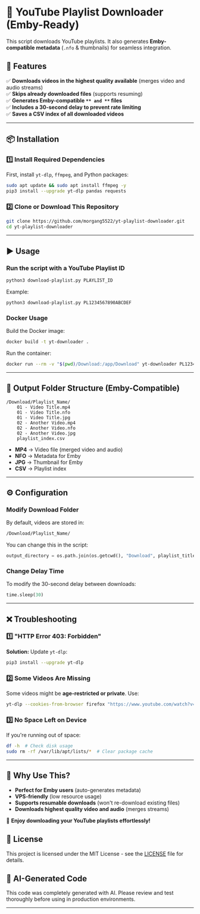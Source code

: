 # 🎥 YouTube Playlist Downloader (Emby-Ready)

This script downloads YouTube playlists. It also generates **Emby-compatible metadata** (`.nfo` & thumbnails) for seamless integration.

## 🚀 Features

✅ **Downloads videos in the highest quality available** (merges video and audio streams)\
✅ **Skips already downloaded files** (supports resuming)\
✅ **Generates Emby-compatible **`** and **`** files**\
✅ **Includes a 30-second delay to prevent rate limiting**\
✅ **Saves a CSV index of all downloaded videos**

---

## 📦 Installation

### **1️⃣ Install Required Dependencies**

First, install `yt-dlp`, `ffmpeg`, and Python packages:

```sh
sudo apt update && sudo apt install ffmpeg -y
pip3 install --upgrade yt-dlp pandas requests
```

### **2️⃣ Clone or Download This Repository**

```sh
git clone https://github.com/morgang5522/yt-playlist-downloader.git
cd yt-playlist-downloader
```

---

## ▶️ **Usage**

### **Run the script with a YouTube Playlist ID**

```sh
python3 download-playlist.py PLAYLIST_ID
```

Example:

```sh
python3 download-playlist.py PL1234567890ABCDEF
```

### **Docker Usage**

Build the Docker image:

```sh
docker build -t yt-downloader .
```

Run the container:

```sh
docker run --rm -v "$(pwd)/Download:/app/Download" yt-downloader PL1234567890ABCDEF
```

---

## 📂 Output Folder Structure (Emby-Compatible)

```
/Download/Playlist_Name/
    01 - Video Title.mp4
    01 - Video Title.nfo
    01 - Video Title.jpg
    02 - Another Video.mp4
    02 - Another Video.nfo
    02 - Another Video.jpg
    playlist_index.csv
```

- **MP4** → Video file (merged video and audio)
- **NFO** → Metadata for Emby
- **JPG** → Thumbnail for Emby
- **CSV** → Playlist index

---

## ⚙️ Configuration

### **Modify Download Folder**

By default, videos are stored in:

```sh
/Download/Playlist_Name/
```

You can change this in the script:

```python
output_directory = os.path.join(os.getcwd(), "Download", playlist_title)
```

### **Change Delay Time**

To modify the 30-second delay between downloads:

```python
time.sleep(30)
```

---

## ❌ Troubleshooting

### **1️⃣ "HTTP Error 403: Forbidden"**

**Solution:** Update `yt-dlp`:

```sh
pip3 install --upgrade yt-dlp
```

### **2️⃣ Some Videos Are Missing**

Some videos might be **age-restricted or private**. Use:

```sh
yt-dlp --cookies-from-browser firefox "https://www.youtube.com/watch?v=VIDEO_ID"
```

### **3️⃣ No Space Left on Device**

If you're running out of space:

```sh
df -h  # Check disk usage
sudo rm -rf /var/lib/apt/lists/*  # Clear package cache
```

---

## 🎯 Why Use This?

- **Perfect for Emby users** (auto-generates metadata)
- **VPS-friendly** (low resource usage)
- **Supports resumable downloads** (won't re-download existing files)
- **Downloads highest quality video and audio** (merges streams)

🚀 **Enjoy downloading your YouTube playlists effortlessly!**

## 📝 License

This project is licensed under the MIT License - see the [LICENSE](LICENSE) file for details.

## 🤖 AI-Generated Code

This code was completely generated with AI. Please review and test thoroughly before using in production environments.

---
